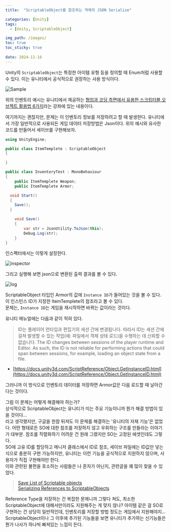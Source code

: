 ```yaml
---
title:  "ScriptableObject를 참조하는 객체의 JSON Serialize"

categories: [Unity]
tags:
  - [Unity, ScriptableObject]

img_path: /images/
toc: true
toc_sticky: true
 
date: 2024-11-16
---
```


 Unity의 `ScriptableObject`는 특정한 아이템 유형 등을 정의할 때 Enum처럼 사용할 수 있다. 이는 유니티에서 공식적으로 권장하는 사용 방식이다.

![Sample](20241116_4.png)

 위의 인벤토리 예시는 유니티에서 제공하는 [협업과 코딩 측면에서 유용한 스크립터블 오브젝트 활용법 6가지](https://unity.com/kr/blog/engine-platform/6-ways-scriptableobjects-can-benefit-your-team-and-your-code)라는 강좌에 있는 내용이다.

 여기까지는 괜찮지만, 문제는 이 인벤토리 정보를 저장하려고 할 때 발생한다.
 유니티에서 가장 일반적으로 사용되든 게임 데이터 저장방법은 Json이다. 위의 예시와 유사한 코드를 만들어서 세이브를 구현해보자.

```c#
using UnityEngine;

public class ItemTemplete : ScriptableObject
{

}

public class InventoryTest : MonoBehaviour
{
	public ItemTemplete Weapon;
	public ItemTemplete Armor;

  void Start()
  {
    Save();
  }

	void Save()
	{
		var str = JsonUtility.ToJson(this);
		Debug.Log(str);
	}
}
```

 인스펙터에서는 이렇게 설정한다.

![inspector](20241116_3.jpg)

 그리고 실행해 보면 json으로 변환된 출력 결과를 볼 수 있다.

![log](20241116_2.jpg)

 ScriptableObject 타입인 Armor의 값에 `Instance ID`가 들어있는 것을 볼 수 있다.<br>
 이 인스턴스 ID가 지정한 ItemTemplete의 참조라고 볼 수 있다.<br>
 문제는, `Instance ID`는 게임을 재시작하면 바뀌는 값이라는 것이다.

 유니티 메뉴얼에는 다음과 같이 적혀 있다.<br>

> ID는 플레이어 런타임과 편집기의 세션 간에 변경됩니다. 따라서 ID는 세션 간에 걸쳐 발생할 수 있는 작업(예: 파일에서 객체 상태 로드)을 수행하는 데 신뢰할 수 없습니다.
> The ID changes between sessions of the player runtime and Editor. As such, the ID is not reliable for performing actions that could span between sessions, for example, loading an object state from a file.
- [https://docs.unity3d.com/ScriptReference/Object.GetInstanceID.html](https://docs.unity3d.com/ScriptReference/Object.GetInstanceID.html)

 그러니까 이 방식으로 인벤토리 데이터를 저장하면 Armor값은 다음 로드할 때 날아간다는 것이다.

 그럼 이 문제는 어떻게 해결해야 하는가?<br>
 상식적으로 ScriptableObject는 유니티가 미는 주요 기능이니까 뭔가 해결 방법이 있을 것이다...<br>
 라고 생각했지만, 구글을 한참 뒤져도 이 문제를 해결하는 '유니티의 자체 기능'은 없었다. 어떤 형태로든 SO에 대한 참조를 저장하지 않고 우회하는 구조를 만들라는 이야기가 대부분. 참조를 직렬화하기 어려운 건 원래 그랬지만 SO는 고정된 에셋인데도 그렇다.<br>
 SO에 고유 ID를 할당하고 매니저 클래스에서 ID로 참조, 세이브 파일에는 ID값만 넣는 식으로 충분히 구현 가능하지만, 유니티는 이런 기능을 공식적으로 지원하지 않으며, 사용자가 직접 구현해야만 한다.<br>
 이와 관련된 불편을 호소하는 사람들은 나 혼자가 아닌지, 관련글을 꽤 많이 찾을 수 있었다.
 
 > [Save List of Scriptable objects](https://discussions.unity.com/t/save-list-of-scriptable-objects/848395)<br>
 > [Serializing References to ScriptableObjects](https://stackoverflow.com/questions/75682909/serializing-references-to-scriptableobjects)

 Reference Type을 저장하는 건 복잡한 문제니까 그렇다 쳐도, 최소한 ScriptableObject에 대해서만이라도 지원해주는 게 맞지 않나? 아이템 같은 걸 SO로 구현하는 건 상당히 일반적인데, 인벤토리를 저장할 방법 정도는 게임에서 지원해야지...<br>
 ScriptableObject이나 그 이후에 추가된 기능들을 보면 유니티가 추가하는 신기능들은 뭔가 나사가 하나씩 빠져있는 느낌이 든다.